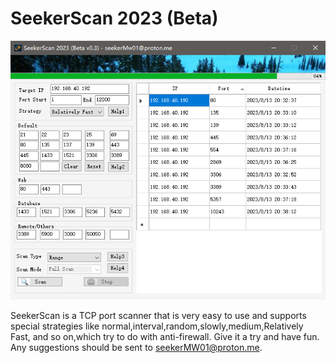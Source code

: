 # SeekerScan 2023 (Beta) 


<div align="center">
  <img src="https://github.com/seekerMw02/SeekerScan/blob/img-storage/SeekerScan%20Beta-v0.3.png">
</div>

SeekerScan is a TCP port scanner that is very easy to use and supports special strategies like normal,interval,random,slowly,medium,Relatively Fast, and so on,which try to do with anti-firewall. Give it a try and have fun. Any suggestions should be sent to seekerMW01@proton.me.

